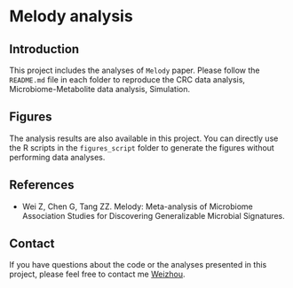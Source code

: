# Melody analysis

## Introduction

This project includes the analyses of `Melody` paper. Please follow the `README.md` file in each folder to reproduce the CRC data analysis, Microbiome-Metabolite data analysis, Simulation.

## Figures

The analysis results are also available in this project. You can directly use the R scripts in the `figures_script` folder to generate the figures without performing data analyses.

## References

* Wei Z, Chen G, Tang ZZ. Melody: Meta-analysis of Microbiome Association Studies for Discovering Generalizable Microbial Signatures.

## Contact

If you have questions about the code or the analyses presented in this project, please feel free to contact me [Weizhou](mailto:zwei74@wisc.edu?subject=[GitHub]%20Melody%20paper%20analysis).
